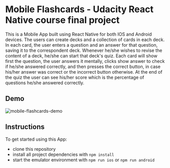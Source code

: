 # Mobile Flashcards - Udacity React Native course final project

This is a Mobile App built using React Native for both IOS and Android devices. The users can create decks and a collection of cards in each deck. In each card, the user enters a question and an answer for that question, saving it to the correspondent deck. 
Whenever he/she wishes to revise the content of a deck, he/she can start that deck's quiz. Each card will show first the question, the user answers it mentally, clicks show answer to check if he/she answered correctly, and then presses the correct button, in case his/her answer was correct or the incorrect button otherwise.
At the end of the quiz the user can see his/her score which is the percentage of questions he/she answered correctly. 

## Demo


![mobile-flashcards-demo](https://user-images.githubusercontent.com/62517353/116934642-3bb59e80-ac33-11eb-9255-a969901e3fba.gif)

## Instructions

To get started using this App:

* clone this repository
* install all project dependencies with `npm install`
* start the emulator environment with `npm run ios` or `npm run android`
